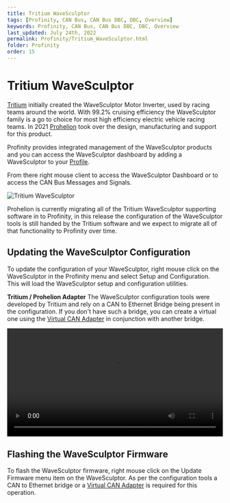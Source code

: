 ```yaml
---
title: Tritium WaveSculptor
tags: [Profinity, CAN Bus, CAN Bus DBC, DBC, Overview]
keywords: Profinity, CAN Bus, CAN Bus DBC, DBC, Overview
last_updated: July 24th, 2022
permalink: Profinity/Tritium_WaveSculptor.html
folder: Profinity
order: 15
---
```


# Tritium WaveSculptor

[Tritium](https://www.tritiumcharging.com/) initially created the WaveSculptor Motor Inverter, used by racing teams around the world.  With 99.2% cruising efficiency the WaveSculptor family is a go to choice for most high efficiency electric vehicle racing teams.  In 2021 [Prohelion](https://www.prohelion.com) took over the design, manufacturing and support for this product.

Profinity provides integrated management of the WaveSculptor products and you can access the WaveSculptor dashboard by adding a WaveSculptor to your [Profile](Profiles.html). 

From there right mouse client to access the WaveSculptor Dashboard or to access the CAN Bus Messages and Signals.

![Tritium WaveSculptor]({{site.dox.baseurl}}/images/Profinity/wavesculptor.png)

Prohelion is currently migrating all of the Tritium WaveSculptor supporting software in to Profinity, in this release the configuration of the WaveSculptor tools is still handed by the Tritium software and we expect to migrate all of that functionality to Profinity over time.

## Updating the WaveSculptor Configuration

To update the configuration of your WaveSculptor, right mouse click on the WaveSculptor in the Profinity menu and select Setup and Configuration.  This will load the WaveSculptor setup and configuration utilities.

<div class="callout callout--info">
    <p><strong>Tritium / Prohelion Adapter</strong>
    The WaveSculptor configuration tools were developed by Tritium and rely on a CAN to Ethernet Bridge being present in the configuration.  If you don't have such a bridge, you can create a virtual one using the <a href="Virtual_CAN_Adapter.html">Virtual CAN Adapter</a> in conjunction with another bridge.
     </p>
</div>

<video autoplay loop controls width="100%">
  <source src="/assets/video/Profinity/ConfigWS22.mov" type="video/mp4">
  Your browser does not support the video tag.
</video>

## Flashing the WaveSculptor Firmware

To flash the WaveSculptor firmware, right mouse click on the Update Firmware menu item on the WaveSculptor.  As per the configuration tools a CAN to Ethernet bridge or a [Virtual CAN Adapter](Virtual_CAN_Adapter.html) is required for this operation.

